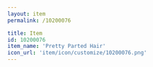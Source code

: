 ```yaml
---
layout: item
permalink: /10200076

title: Item
id: 10200076
item_name: 'Pretty Parted Hair'
icon_url: 'item/icon/customize/10200076.png'
---
```

